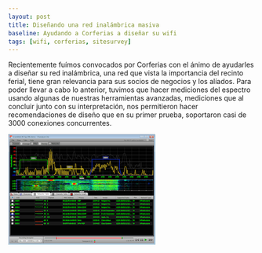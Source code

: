 ```yaml
---
layout: post
title: Diseñando una red inalámbrica masiva
baseline: Ayudando a Corferias a diseñar su wifi
tags: [wifi, corferias, sitesurvey]
---
```


Recientemente fuímos convocados por Corferias con el ánimo de ayudarles a diseñar su red inalámbrica, una red que 
vista la importancia del recinto ferial, tiene gran relevancia para sus socios de negocios y los alíados. Para poder llevar a cabo 
lo anterior, tuvimos que hacer mediciones del espectro usando algunas de nuestras herramientas avanzadas, mediciones que al concluir
junto con su interpretación, nos permitieron hacer recomendaciones de diseño que en su primer prueba, soportaron casi de 3000 conexiones
concurrentes.

![image](/imgs/wifi-scan.png)
